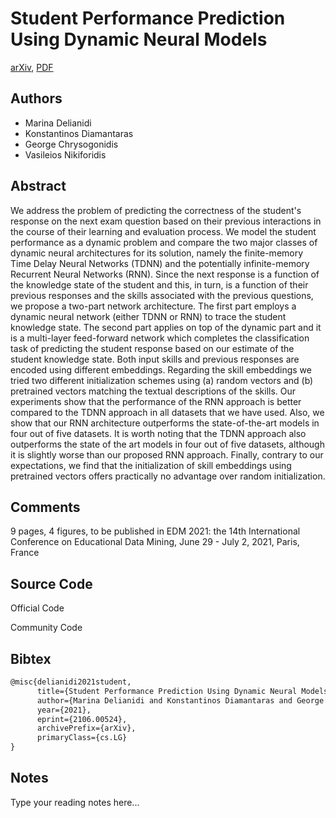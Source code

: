 
# Student Performance Prediction Using Dynamic Neural Models

[arXiv](https://arxiv.org/abs/2106.0524), [PDF](https://arxiv.org/pdf/2106.0524.pdf)

## Authors

- Marina Delianidi
- Konstantinos Diamantaras
- George Chrysogonidis
- Vasileios Nikiforidis

## Abstract

We address the problem of predicting the correctness of the student's response on the next exam question based on their previous interactions in the course of their learning and evaluation process. We model the student performance as a dynamic problem and compare the two major classes of dynamic neural architectures for its solution, namely the finite-memory Time Delay Neural Networks (TDNN) and the potentially infinite-memory Recurrent Neural Networks (RNN). Since the next response is a function of the knowledge state of the student and this, in turn, is a function of their previous responses and the skills associated with the previous questions, we propose a two-part network architecture. The first part employs a dynamic neural network (either TDNN or RNN) to trace the student knowledge state. The second part applies on top of the dynamic part and it is a multi-layer feed-forward network which completes the classification task of predicting the student response based on our estimate of the student knowledge state. Both input skills and previous responses are encoded using different embeddings. Regarding the skill embeddings we tried two different initialization schemes using (a) random vectors and (b) pretrained vectors matching the textual descriptions of the skills. Our experiments show that the performance of the RNN approach is better compared to the TDNN approach in all datasets that we have used. Also, we show that our RNN architecture outperforms the state-of-the-art models in four out of five datasets. It is worth noting that the TDNN approach also outperforms the state of the art models in four out of five datasets, although it is slightly worse than our proposed RNN approach. Finally, contrary to our expectations, we find that the initialization of skill embeddings using pretrained vectors offers practically no advantage over random initialization.

## Comments

9 pages, 4 figures, to be published in EDM 2021: the 14th International Conference on Educational Data Mining, June 29 - July 2, 2021, Paris, France

## Source Code

Official Code



Community Code



## Bibtex

```tex
@misc{delianidi2021student,
      title={Student Performance Prediction Using Dynamic Neural Models}, 
      author={Marina Delianidi and Konstantinos Diamantaras and George Chrysogonidis and Vasileios Nikiforidis},
      year={2021},
      eprint={2106.00524},
      archivePrefix={arXiv},
      primaryClass={cs.LG}
}
```

## Notes

Type your reading notes here...

